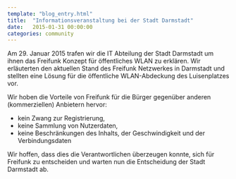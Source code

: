 ```yaml
---
template: "blog_entry.html"
title:  "Informationsveranstaltung bei der Stadt Darmstadt"
date:   2015-01-31 00:00:00
categories: community
---
```


Am 29. Januar 2015 trafen wir die IT Abteilung der Stadt Darmstadt um ihnen das Freifunk Konzept für öffentliches WLAN zu erklären. Wir erläuterten den aktuellen Stand des Freifunk Netzwerkes in Darmstadt und stellten eine Lösung für die öffentliche WLAN-Abdeckung des Luisenplatzes vor.

Wir hoben die Vorteile von Freifunk für die Bürger gegenüber anderen (kommerziellen) Anbietern hervor:

- kein Zwang zur Registrierung,
- keine Sammlung von Nutzerdaten,
- keine Beschränkungen des Inhalts, der Geschwindigkeit und der Verbindungsdaten

Wir hoffen, dass dies die Verantwortlichen überzeugen konnte, sich für Freifunk zu entscheiden und warten nun die Entscheidung der Stadt Darmstadt ab.
